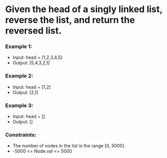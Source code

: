 # Given the head of a singly linked list, reverse the list, and return the reversed list.

### Example 1:
- Input: head = [1,2,3,4,5]
- Output: [5,4,3,2,1]

### Example 2:
- Input: head = [1,2]
- Output: [2,1]

### Example 3:
- Input: head = []
- Output: []
 

### Constraints:
- The number of nodes in the list is the range [0, 5000].
- -5000 <= Node.val <= 5000